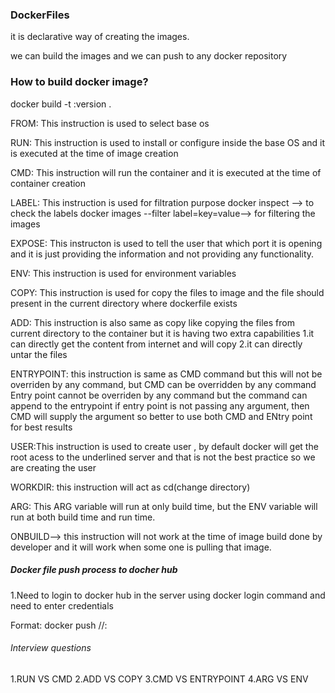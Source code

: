 ### DockerFiles

it is declarative way of creating the images.

we can build the images and we can push to any docker repository

### How to build docker image?

docker build -t <image-name>:version .

FROM: This instruction is used to select base os

RUN: This instruction is used to install or configure inside the base OS and it is executed at the time of image creation

CMD: This instruction will run the container and it is executed at the time of container creation

LABEL: This instruction is used for filtration purpose
docker inspect <image-id>--> to check the labels
docker images --filter label=key=value--> for filtering the images

EXPOSE: This instructon is used to tell the user that which port it is opening and it is just providing the information and not providing any functionality.

ENV: This instruction is used for environment variables

COPY: This instruction is used for copy the files to image and the file should present in the current directory where dockerfile exists

ADD: This instruction is also same as copy like copying the files from current directory to the container but it is having two extra capabilities
1.it can directly get the content from internet and will copy 
2.it can directly untar the files 

ENTRYPOINT: this instruction is same as CMD command but this will not be overriden by any command, but CMD can be overridden by any command
Entry point cannot be overriden by any command but the command can append to the entrypoint
if entry point is not passing any argument, then CMD will supply the argument so better to use both CMD and ENtry point for best results

USER:This instruction is used to create user , by default docker will get the root acess to the underlined server and that is not the best practice so we are creating the user

WORKDIR:  this instruction will act as cd(change directory)

ARG: This ARG variable will run at only build time, but the ENV variable will run at both build time and run time.

ONBUILD--> this instruction will not work at the time of image build done by developer and it will work when some one is pulling that image.


##### Docker file push process to docher hub
1.Need to login to docker hub in the server using docker login command and need to enter credentials

Format: docker push <URL>/<user-name>/<image-name>:<version>

###### Interview questions
1.RUN VS CMD
2.ADD VS COPY
3.CMD VS ENTRYPOINT
4.ARG VS ENV

